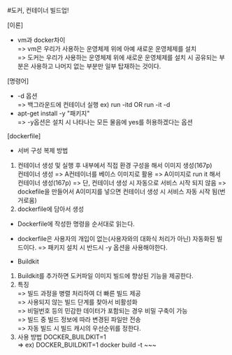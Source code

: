 #도커, 컨테이너 빌드업!

[이론]

- vm과 docker차이  
  => vm은 우리가 사용하는 운영체제 위에 아예 새로운 운영체제를 설치  
  => 도커는 우리가 사용하는 운영체제 위에 새로운 운영체제를 설치 시 공유되는 부분은 사용하고 나머지 없는 부분만 일부 탑재하는 것이다.

[명령어]

- -d 옵션  
  => 백그라운드에 컨테이너 실행 ex) run -itd OR run -it -d
- apt-get install -y "패키지"  
  => -y옵션은 설치 시 나타나는 모든 물음에 yes를 허용하겠다는 옵션

[dockerfile]

- 서버 구성 복제 방법

1. 컨테이너 생성 및 실행 후 내부에서 직접 환경 구성을 해서 이미지 생성(167p)  
   컨테이너 생성 => A컨테이너를 베이스 이미지로 활용 => A이미지로 run it 해서 컨테이너 생성(167p) => 단, 컨테이너 생성 시 자동으로 서비스 시작 되지 않음 => dockefile을 만들어서 A이미지를 넣으면 컨테이너 생성 시 서비스 자동 시작 됨(번거로움)
2. dockerfile에 담아서 생성

- Dockerfile에 작성한 명령을 순서대로 읽는다.
- dockerfile은 사용자의 개입이 없는(사용자와의 대화식 처리가 아닌) 자동화된 빌드이다. => 패키지 설치 시 반드시 -y 옵션을 사용해야한다.

- Buildkit

1. Buildkit를 추가하면 도커파일 이미지 빌드에 향상된 기능을 제공한다.
2. 특징  
   => 빌드 과정을 병렬 처리하여 더 빠른 빌드 제공  
   => 사용되지 않는 빌드 단계를 찾아서 비활성화  
   => 비밀번호 등의 민감한 데이터가 포함되는 경우 비밀 구축이 가능  
   => 빌드 중 빌드 정보에 따라 변경된 파일만 전송  
   => 자동 빌드 시 빌드 캐시의 우선순위를 정한다.
3. 사용 방법 DOCKER_BUILDKIT=1  
   => ex) DOCKER_BUILDKIT=1 docker build -t ~~~
